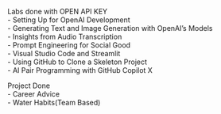 

Labs done with OPEN API KEY                                                                                                                                                            
    - Setting Up for OpenAI Development                                                                                                                                                                                         
    - Generating Text and Image Generation with OpenAI’s Models                                                                                                                                                                                                           
    - Insights from Audio Transcription                                                                                                                                                                                                            
    - Prompt Engineering for Social Good                                                                                                                                                            
    -  Visual Studio Code and Streamlit                                                                                                                                                            
    - Using GitHub to Clone a Skeleton Project                                                                                                                                                                                                                                                                                                                      
    - AI Pair Programming with GitHub Copilot X                                                                                                                                                            



Project Done                                                                                                                                                                                                                                                                                                                       
    - Career Advice                                                                                                                                                                                                                                                                                                                        
    - Water Habits(Team Based)                                                                                                                                                                                                                                                                                                                        
